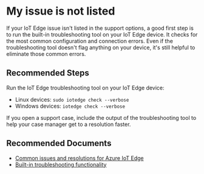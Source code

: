 <properties
	pageTitle="My issue is not listed"
	description="My issue is not listed"
	service="microsoft.devices"
	resource="iotedge"
	authors="veyalla,kgremban"
	ms.author="veyalla,kgremban"
	selfHelpType="generic"
	supportTopicIds="32680977,32680978"
	resourceTags=""
	productPesIds="16509"
	cloudEnvironments="public,BlackForest,Fairfax,Mooncake"
	articleId="c2aa9204-a06a-4516-b33f-47a985b17833"
/>

# My issue is not listed

If your IoT Edge issue isn't listed in the support options, a good first step is to run the built-in troubleshooting tool on your IoT Edge device. It checks for the most common configuration and connection errors. Even if the troubleshooting tool doesn't flag anything on your device, it's still helpful to eliminate those common errors.

## **Recommended Steps**

Run the IoT Edge troubleshooting tool on your IoT Edge device:

* Linux devices: `sudo iotedge check --verbose`
* Windows devices: `iotedge check --verbose`

If you open a support case, include the output of the troubleshooting tool to help your case manager get to a resolution faster. 

## **Recommended Documents**

* [Common issues and resolutions for Azure IoT Edge](https://docs.microsoft.com/azure/iot-edge/troubleshoot)
* [Built-in troubleshooting functionality](https://github.com/Azure/iotedge/blob/master/doc/troubleshoot-checks.md)
